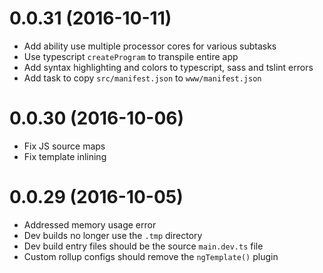 # 0.0.31 (2016-10-11)

* Add ability use multiple processor cores for various subtasks
* Use typescript `createProgram` to transpile entire app
* Add syntax highlighting and colors to typescript, sass and tslint errors
* Add task to copy `src/manifest.json` to `www/manifest.json`


# 0.0.30 (2016-10-06)

* Fix JS source maps
* Fix template inlining


# 0.0.29 (2016-10-05)

* Addressed memory usage error
* Dev builds no longer use the `.tmp` directory
* Dev build entry files should be the source `main.dev.ts` file
* Custom rollup configs should remove the `ngTemplate()` plugin
